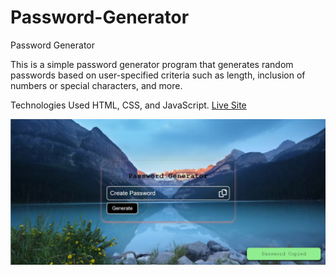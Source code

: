 # Password-Generator
Password Generator

This is a simple password generator program that generates random passwords based on user-specified criteria such as length, 
inclusion of numbers or special characters, and more.

Technologies Used
HTML,
CSS,
and JavaScript.
[Live Site](https://aneal07.github.io/Password-Generator/)

![Password-Generator](password.jpg)

